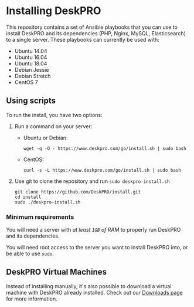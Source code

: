 # Installing DeskPRO

This repository contains a set of Ansible playbooks that you can use to install
DeskPRO and its dependencies (PHP, Nginx, MySQL, Elasticsearch) to a single server. These
playbooks can currently be used with:

* Ubuntu 14.04
* Ubuntu 16.04
* Ubuntu 18.04
* Debian Jessie
* Debian Stretch
* CentOS 7

## Using scripts

To run the install, you have two options:

1. Run a command on your server:
    - Ubuntu or Debian:

      ```
      wget -q -O - https://www.deskpro.com/go/install.sh | sudo bash
      ```
    - CentOS:

      ```
      curl -s -L https://www.deskpro.com/go/install.sh | sudo bash
      ```
2. Use git to clone the repository and run `sudo deskpro-install.sh`

    ```
    git clone https://github.com/DeskPRO/install.git
    cd install
    sudo ./deskpro-install.sh
    ```

### Minimum requirements

You will need a server with *at least `1GB` of RAM* to properly run DeskPRO and
its dependencies.

You will need root access to the server you want to install DeskPRO into, or be
able to use `sudo`.

## DeskPRO Virtual Machines

Instead of installing manually, it's also possible to download a virtual
machine with DeskPRO already installed. Check out our [Downloads
page](https://www.deskpro.com/on-premise-download/) for more information.
